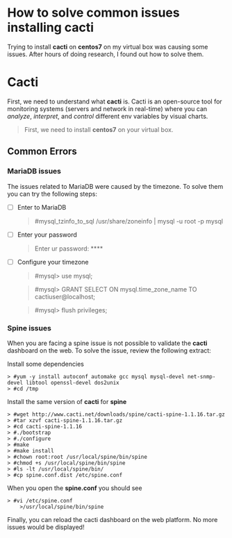 # How to solve common issues installing cacti

Trying to install **cacti** on **centos7** on my virtual box was causing some issues. After hours of doing research, I found out how to solve them. 

# Cacti

First, we need to understand what **cacti** is. Cacti is an open-source tool for monitoring systems (servers and network in real-time) where you can *analyze*, *interpret*, and *control* different env variables by visual charts. 

> First, we need to install **centos7** on your virtual box.

## Common Errors

### MariaDB issues

The issues related to MariaDB were caused by the timezone. To solve them you can try the following steps:

- [ ] Enter to MariaDB
	> #mysql_tzinfo_to_sql /usr/share/zoneinfo | mysql -u root -p mysql

- [ ]  Enter your password
	> Enter ur password: ****

- [ ]  Configure your timezone
	> #mysql> use mysql;
	
	> #mysql> GRANT SELECT ON mysql.time_zone_name TO cactiuser@localhost;


	> #mysql> flush privileges;

### Spine issues

When you are facing a spine issue is not possible to validate the **cacti** dashboard on the web. To solve the issue, review the following extract:

Install some dependencies

	> #yum -y install autoconf automake gcc mysql mysql-devel net-snmp-devel libtool openssl-devel dos2unix
	> #cd /tmp

Install the same version of **cacti** for **spine**

	> #wget http://www.cacti.net/downloads/spine/cacti-spine-1.1.16.tar.gz 
	> #tar xzvf cacti-spine-1.1.16.tar.gz
	> #cd cacti-spine-1.1.16
	> #./bootstrap
	> #./configure
	> #make
	> #make install
	> #chown root:root /usr/local/spine/bin/spine
	> #chmod +s /usr/local/spine/bin/spine
	> #ls -lt /usr/local/spine/bin/
	> #cp spine.conf.dist /etc/spine.conf

When you open the **spine.conf** you should see

	> #vi /etc/spine.conf
		>/usr/local/spine/bin/spine

Finally, you can reload the cacti dashboard on the web platform. No more issues would be displayed!

